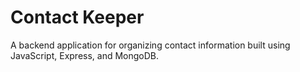 # Contact Keeper

A backend application for organizing contact information built using JavaScript, Express, and MongoDB.
